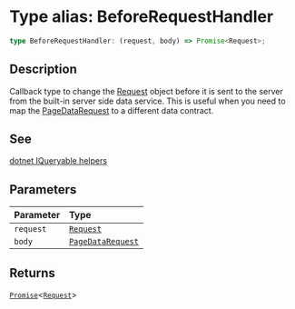 # Type alias: BeforeRequestHandler

```ts
type BeforeRequestHandler: (request, body) => Promise<Request>;
```

## Description

Callback type to change the [Request](https://developer.mozilla.org/docs/Web/API/Request)
object before it is sent to the server from the built-in server side data service. This is useful
when you need to map the [PageDataRequest](../interfaces/PageDataRequest.md) to a different data contract.

## See

[dotnet IQueryable helpers](https://www.nuget.org/packages/DataGridVueDotnet/0.0.1-alpha)

## Parameters

| Parameter | Type |
| :------ | :------ |
| `request` | [`Request`]( https://developer.mozilla.org/docs/Web/API/Request ) |
| `body` | [`PageDataRequest`](../interfaces/PageDataRequest.md) |

## Returns

[`Promise`](https://developer.mozilla.org/docs/Web/JavaScript/Reference/Global_Objects/Promise)\<[`Request`]( https://developer.mozilla.org/docs/Web/API/Request )\>
